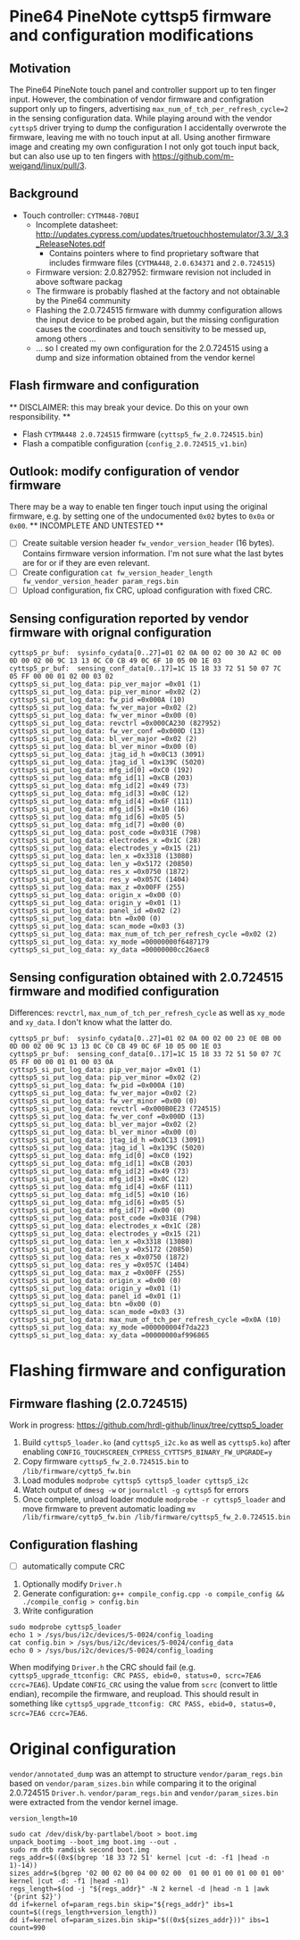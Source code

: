 # Pine64 PineNote cyttsp5 firmware and configuration modifications

## Motivation
The Pine64 PineNote touch panel and controller support up to ten finger input. However, the combination of vendor firmware and configration support only up to fingers, advertising `max_num_of_tch_per_refresh_cycle=2` in the sensing configuration data. While playing around with the vendor `cyttsp5` driver trying to dump the configuration I accidentally overwrote the firmware, leaving me with no touch input at all. Using another firmware image and creating my own configuration I not only got touch input back, but can also use up to ten fingers with https://github.com/m-weigand/linux/pull/3.

## Background
- Touch controller: `CYTM448-70BUI`
  - Incomplete datasheet: http://updates.cypress.com/updates/truetouchhostemulator/3.3/_3.3_ReleaseNotes.pdf
    - Contains pointers where to find proprietary software that includes firmware files (`CYTMA448`, `2.0.634371` and `2.0.724515`) 
  - Firmware version: 2.0.827952: firmware revision not included in above software packag
  - The firmware is probably flashed at the factory and not obtainable by the Pine64 community
  - Flashing the 2.0.724515 firmware with dummy configuration allows the input device to be probed again, but the missing configuration causes the coordinates and touch sensitivity to be messed up, among others ...
  - ... so I created my own configuration for the 2.0.724515 using a dump and size information obtained from the vendor kernel

## Flash firmware and configuration
** DISCLAIMER: this may break your device. Do this on your own responsibility. **
- Flash `CYTMA448 2.0.724515` firmware (`cyttsp5_fw_2.0.724515.bin`)
- Flash a compatible configuration (`config_2.0.724515_v1.bin`)

## Outlook: modify configuration of vendor firmware
There may be a way to enable ten finger touch input using the original firmware, e.g. by setting one of the undocumented `0x02` bytes to `0x0a` or `0x00`.
** INCOMPLETE AND UNTESTED **
- [ ] Create suitable version header `fw_vendor_version_header` (16 bytes). Contains firmware version information. I'm not sure what the last bytes are for or if they are even relevant.
- [ ] Create configuration `cat fw_version_header_length fw_vendor_version_header param_regs.bin`
- [ ] Upload configuration, fix CRC, upload configuration with fixed CRC.

## Sensing configuration reported by vendor firmware with orignal configuration

```
cyttsp5_pr_buf:  sysinfo_cydata[0..27]=01 02 0A 00 02 00 30 A2 0C 00 0D 00 02 00 9C 13 13 0C C0 CB 49 0C 6F 10 05 00 1E 03
cyttsp5_pr_buf:  sensing_conf_data[0..17]=1C 15 18 33 72 51 50 07 7C 05 FF 00 00 01 02 00 03 02
cyttsp5_si_put_log_data: pip_ver_major =0x01 (1)
cyttsp5_si_put_log_data: pip_ver_minor =0x02 (2)
cyttsp5_si_put_log_data: fw_pid =0x000A (10)
cyttsp5_si_put_log_data: fw_ver_major =0x02 (2)
cyttsp5_si_put_log_data: fw_ver_minor =0x00 (0)
cyttsp5_si_put_log_data: revctrl =0x000CA230 (827952)
cyttsp5_si_put_log_data: fw_ver_conf =0x000D (13)
cyttsp5_si_put_log_data: bl_ver_major =0x02 (2)
cyttsp5_si_put_log_data: bl_ver_minor =0x00 (0)
cyttsp5_si_put_log_data: jtag_id_h =0x0C13 (3091)
cyttsp5_si_put_log_data: jtag_id_l =0x139C (5020)
cyttsp5_si_put_log_data: mfg_id[0] =0xC0 (192)
cyttsp5_si_put_log_data: mfg_id[1] =0xCB (203)
cyttsp5_si_put_log_data: mfg_id[2] =0x49 (73)
cyttsp5_si_put_log_data: mfg_id[3] =0x0C (12)
cyttsp5_si_put_log_data: mfg_id[4] =0x6F (111)
cyttsp5_si_put_log_data: mfg_id[5] =0x10 (16)
cyttsp5_si_put_log_data: mfg_id[6] =0x05 (5)
cyttsp5_si_put_log_data: mfg_id[7] =0x00 (0)
cyttsp5_si_put_log_data: post_code =0x031E (798)
cyttsp5_si_put_log_data: electrodes_x =0x1C (28)
cyttsp5_si_put_log_data: electrodes_y =0x15 (21)
cyttsp5_si_put_log_data: len_x =0x3318 (13080)
cyttsp5_si_put_log_data: len_y =0x5172 (20850)
cyttsp5_si_put_log_data: res_x =0x0750 (1872)
cyttsp5_si_put_log_data: res_y =0x057C (1404)
cyttsp5_si_put_log_data: max_z =0x00FF (255)
cyttsp5_si_put_log_data: origin_x =0x00 (0)
cyttsp5_si_put_log_data: origin_y =0x01 (1)
cyttsp5_si_put_log_data: panel_id =0x02 (2)
cyttsp5_si_put_log_data: btn =0x00 (0)
cyttsp5_si_put_log_data: scan_mode =0x03 (3)
cyttsp5_si_put_log_data: max_num_of_tch_per_refresh_cycle =0x02 (2)
cyttsp5_si_put_log_data: xy_mode =00000000f6487179
cyttsp5_si_put_log_data: xy_data =00000000cc26aec8
```

## Sensing configuration obtained with 2.0.724515 firmware and modified configuration
Differences: `revctrl`, `max_num_of_tch_per_refresh_cycle` as well as `xy_mode` and `xy_data`. I don't know what the latter do.

```
cyttsp5_pr_buf:  sysinfo_cydata[0..27]=01 02 0A 00 02 00 23 0E 0B 00 0D 00 02 00 9C 13 13 0C C0 CB 49 0C 6F 10 05 00 1E 03
cyttsp5_pr_buf:  sensing_conf_data[0..17]=1C 15 18 33 72 51 50 07 7C 05 FF 00 00 01 01 00 03 0A
cyttsp5_si_put_log_data: pip_ver_major =0x01 (1)
cyttsp5_si_put_log_data: pip_ver_minor =0x02 (2)
cyttsp5_si_put_log_data: fw_pid =0x000A (10)
cyttsp5_si_put_log_data: fw_ver_major =0x02 (2)
cyttsp5_si_put_log_data: fw_ver_minor =0x00 (0)
cyttsp5_si_put_log_data: revctrl =0x000B0E23 (724515)
cyttsp5_si_put_log_data: fw_ver_conf =0x000D (13)
cyttsp5_si_put_log_data: bl_ver_major =0x02 (2)
cyttsp5_si_put_log_data: bl_ver_minor =0x00 (0)
cyttsp5_si_put_log_data: jtag_id_h =0x0C13 (3091)
cyttsp5_si_put_log_data: jtag_id_l =0x139C (5020)
cyttsp5_si_put_log_data: mfg_id[0] =0xC0 (192)
cyttsp5_si_put_log_data: mfg_id[1] =0xCB (203)
cyttsp5_si_put_log_data: mfg_id[2] =0x49 (73)
cyttsp5_si_put_log_data: mfg_id[3] =0x0C (12)
cyttsp5_si_put_log_data: mfg_id[4] =0x6F (111)
cyttsp5_si_put_log_data: mfg_id[5] =0x10 (16)
cyttsp5_si_put_log_data: mfg_id[6] =0x05 (5)
cyttsp5_si_put_log_data: mfg_id[7] =0x00 (0)
cyttsp5_si_put_log_data: post_code =0x031E (798)
cyttsp5_si_put_log_data: electrodes_x =0x1C (28)
cyttsp5_si_put_log_data: electrodes_y =0x15 (21)
cyttsp5_si_put_log_data: len_x =0x3318 (13080)
cyttsp5_si_put_log_data: len_y =0x5172 (20850)
cyttsp5_si_put_log_data: res_x =0x0750 (1872)
cyttsp5_si_put_log_data: res_y =0x057C (1404)
cyttsp5_si_put_log_data: max_z =0x00FF (255)
cyttsp5_si_put_log_data: origin_x =0x00 (0)
cyttsp5_si_put_log_data: origin_y =0x01 (1)
cyttsp5_si_put_log_data: panel_id =0x01 (1)
cyttsp5_si_put_log_data: btn =0x00 (0)
cyttsp5_si_put_log_data: scan_mode =0x03 (3)
cyttsp5_si_put_log_data: max_num_of_tch_per_refresh_cycle =0x0A (10)
cyttsp5_si_put_log_data: xy_mode =000000004f7da223
cyttsp5_si_put_log_data: xy_data =00000000af996865
```

# Flashing firmware and configuration

## Firmware flashing (2.0.724515)
Work in progress: https://github.com/hrdl-github/linux/tree/cyttsp5_loader

1. Build `cyttsp5_loader.ko` (and `cyttsp5_i2c.ko` as well as `cyttsp5.ko`) after enabling `CONFIG_TOUCHSCREEN_CYPRESS_CYTTSP5_BINARY_FW_UPGRADE=y`
2. Copy firmware `cyttsp5_fw_2.0.724515.bin` to `/lib/firmware/cyttp5_fw.bin`
3. Load modules `modprobe cyttsp5 cyttsp5_loader cyttsp5_i2c`
4. Watch output of `dmesg -w` or `journalctl -g cyttsp5` for errors
5. Once complete, unload loader module `modprobe -r cyttsp5_loader` and move firmware to prevent automatic loading `mv /lib/firmware/cyttp5_fw.bin /lib/firmware/cyttsp5_fw_2.0.724515.bin`

## Configuration flashing

- [ ] automatically compute CRC

1. Optionally modify `Driver.h`
2. Generate configuration: `g++ compile_config.cpp -o compile_config && ./compile_config > config.bin`
3. Write configuration

```
sudo modprobe cyttsp5_loader
echo 1 > /sys/bus/i2c/devices/5-0024/config_loading
cat config.bin > /sys/bus/i2c/devices/5-0024/config_data
echo 0 > /sys/bus/i2c/devices/5-0024/config_loading
```

When modifying `Driver.h` the CRC should fail (e.g. `cyttsp5_upgrade_ttconfig: CRC PASS, ebid=0, status=0, scrc=7EA6 ccrc=7EA6`). Update `CONFIG_CRC` using the value from `scrc` (convert to little endian), recompile the firmware, and reupload. This should result in something like `cyttsp5_upgrade_ttconfig: CRC PASS, ebid=0, status=0, scrc=7EA6 ccrc=7EA6`.

# Original configuration
`vendor/annotated_dump` was an attempt to structure `vendor/param_regs.bin` based on `vendor/param_sizes.bin` while comparing it to the original 2.0.724515 `Driver.h`. `vendor/param_regs.bin` and `vendor/param_sizes.bin` were extracted from the vendor kernel image.

```
version_length=10

sudo cat /dev/disk/by-partlabel/boot > boot.img
unpack_bootimg --boot_img boot.img --out .
sudo rm dtb ramdisk second boot.img
regs_addr=$((0x$(bgrep '18 33 72 51' kernel |cut -d: -f1 |head -n 1)-14))
sizes_addr=$(bgrep '02 00 02 00 04 00 02 00  01 00 01 00 01 00 01 00' kernel |cut -d: -f1 |head -n1)
regs_length=$(od -j "${regs_addr}" -N 2 kernel -d |head -n 1 |awk '{print $2}')
dd if=kernel of=param_regs.bin skip="${regs_addr}" ibs=1 count=$((regs_length+version_length))
dd if=kernel of=param_sizes.bin skip="$((0x${sizes_addr}))" ibs=1 count=990
```

